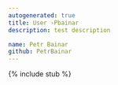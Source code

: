 ```yaml
---
autogenerated: true
title: User ›Pbainar
description: test description

name: Petr Bainar
github: PetrBainar
---
```

{% include stub %}

